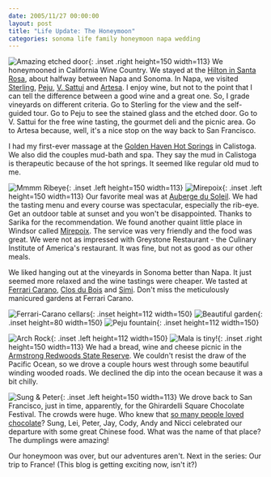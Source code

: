 ```yaml
---
date: 2005/11/27 00:00:00
layout: post
title: "Life Update: The Honeymoon"
categories: sonoma life family honeymoon napa wedding
---
```


![Amazing etched door](/images/napa-etched-door.jpg){: .inset .right height=150 width=113} We honeymooned in California Wine Country. We stayed at the [Hilton in Santa Rosa](http://www.winecountryhilton.com/), about halfway between Napa and Sonoma. In Napa, we visited [Sterling](http://www.sterlingvineyards.com/), [Peju](http://www.peju.com/), [V. Sattui](http://www.vsattui.com/) and [Artesa](http://www.artesawinery.com/). I enjoy wine, but not to the point that I can tell the difference between a good wine and a great one. So, I grade vineyards on different criteria. Go to Sterling for the view and the self-guided tour. Go to Peju to see the stained glass and the etched door. Go to V. Sattui for the free wine tasting, the gourmet deli and the picnic area. Go to Artesa because, well, it's a nice stop on the way back to San Francisco. 

I had my first-ever massage at the [Golden Haven Hot Springs](http://www.goldenhaven.com/) in Calistoga. We also did the couples mud-bath and spa. They say the mud in Calistoga is therapeutic because of the hot springs. It seemed like regular old mud to me.

![Mmmm Ribeye](/images/ribeye.jpg){: .inset .left height=150 width=113} ![Mirepoix](/images/mirepoix.jpg){: .inset .left height=150 width=113} Our favorite meal was at [Auberge du Soleil](http://www.aubergedusoleil.com/html/restaurant.shtml). We had the tasting menu and every course was spectacular, especially the rib-eye. Get an outdoor table at sunset and you won't be disappointed. Thanks to Sarika for the recommendation. We found another quaint little place in Windsor called [Mirepoix](http://www.restaurantmirepoix.com/). The service was very friendly and the food was great. We were not as impressed with Greystone Restaurant - the Culinary Institute of America's restaurant. It was fine, but not as good as our other meals.

We liked hanging out at the vineyards in Sonoma better than Napa. It just seemed more relaxed and the wine tastings were cheaper. We tasted at [Ferrari Carano](http://www.ferrari-carano.com/), [Clos du Bois](http://closdubois.com/) and [Simi](http://www.simiwinery.com/). Don't miss the meticulously manicured gardens at Ferrari Carano.

![Ferrari-Carano cellars](/images/ferrari-carano.jpg){: .inset height=112 width=150} ![Beautiful garden](/images/mala-vinod-garden.jpg){: .inset height=80 width=150} ![Peju fountain](/images/fountain.jpg){: .inset height=112 width=150}

![Arch Rock](/images/arch-rock.jpg){: .inset .left height=112 width=150} ![Mala is tiny!](/images/tiny-mala.jpg){: .inset .right height=150 width=113} We had a bread, wine and cheese picnic in the [Armstrong Redwoods State Reserve](http://www.russianrivertravel.com/parks-armstrong.htm). We couldn't resist the draw of the Pacific Ocean, so we drove a couple hours west through some beautiful winding wooded roads. We declined the dip into the ocean because it was a bit chilly.

![Sung &amp; Peter](/images/peter.jpg){: .inset .left height=150 width=113} We drove back to San Francisco, just in time, apparently, for the Ghirardelli Square Chocolate Festival. The crowds were huge. Who knew that [so many people loved chocolate](/images/sf-chocolate.jpg)? Sung, Lei, Peter, Jay, Cody, Andy and Nicci celebrated our departure with some great Chinese food. What was the name of that place? The dumplings were amazing!

Our honeymoon was over, but our adventures aren't. Next in the series: Our trip to France! (This blog is getting exciting now, isn't it?)
